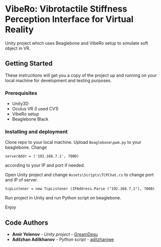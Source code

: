 # VibeRo: Vibrotactile Stiffness Perception Interface for Virtual Reality

Unity project which uses Beaglebone and VibeRo setup to simulate soft object in VR.

## Getting Started

These instructions will get you a copy of the project up and running on your local machine for development and testing purposes. 
### Prerequisites

- Unity3D 
- Oculus VR (I used CV1)
- VibeRo setup
- Beaglebone Black


### Installing and deployment

Clone repo to your local machine.
Upload `Beaglebone\pwm.py` to your beaglebone. Change 

```
serverAddr = ('192.168.7.1', 7000)
```
according to your IP and port if needed.

Open Unity project and change `Assets\Scripts\TCPChat.cs` to change port and IP of server.
```
tcpListener = new TcpListener (IPAddress.Parse ("192.168.7.1"), 7000)
```
Run project in Unity and run Python script on beaglebone.

Enjoy

## Code Authors

* **Amir Yelenov** - *Unity project* - [GreamDesu](https://github.com/GreamDesu)
* **Adilzhan Adilkhanov** - *Python script* - [adilzhaniwe](https://github.com/Adilzhaniwe)

